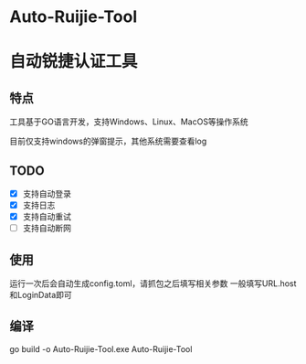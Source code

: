 # Auto-Ruijie-Tool
# 自动锐捷认证工具

## 特点
工具基于GO语言开发，支持Windows、Linux、MacOS等操作系统

目前仅支持windows的弹窗提示，其他系统需要查看log

## TODO
- [x] 支持自动登录
- [x] 支持日志
- [x] 支持自动重试
- [ ] 支持自动断网

## 使用
运行一次后会自动生成config.toml，请抓包之后填写相关参数
一般填写URL.host和LoginData即可

## 编译
go build -o Auto-Ruijie-Tool.exe Auto-Ruijie-Tool